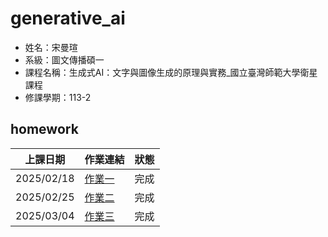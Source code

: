 # generative_ai

- 姓名：宋曼瑄
- 系級：圖文傳播碩一
- 課程名稱：生成式AI：文字與圖像生成的原理與實務_國立臺灣師範大學衛星課程
- 修課學期：113-2

## homework
|上課日期| 作業連結| 狀態|
|--| ---| --|
|2025/02/18| [作業一](./0218畫函數圖型.ipynb)| 完成|
|2025/02/25| [作業二](./0225第一個神經網路.ipynb)| 完成|
|2025/03/04| [作業三](https://github.com/shimo23333/generative_ai/blob/main/0304%E4%BD%BF%E7%94%A8Style%20GAN%E7%94%9F%E6%88%90%E5%9C%96%E5%83%8F.ipynb)| 完成|
